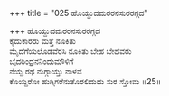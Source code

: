 +++
title = "025 ಹೊಯ್ದುದಮರರನಸುರರಗ್ಗದ"

+++
ಹೊಯ್ದುದಮರರನಸುರರಗ್ಗದ  
ಕೈದುಕಾರರು ಮತ್ತೆ ನೂಕಿತು   
ಮೈದೆಗೆಯಲೊಡವೆರಸಿ ನೂಕಿತು ಬೇಹ ಬೇಹವರು  
ಬೈದರಿಂದ್ರನನಿಂದುಮೌಳಿಗೆ  
ನೆಯ್ದ ರಥ ನುಗ್ಗಾಯ್ತು ನಾಳವ  
ಕೊಯ್ದರೋ ಹುಗ್ಗಿಗರೆನುತೊರಲಿದುದು ಸುರ ಸ್ತೋಮ      ॥25॥